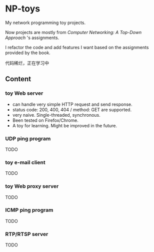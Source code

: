 # NP-toys

My network programming toy projects.

Now projects are mostly from _Computer Networking: A Top-Down Approach_ 's assignments.

I refactor the code and add features I want based on the assignments provided by the book.

代码稀烂，正在学习中

## Content

### toy Web server

- can handle very simple HTTP request and send response.
- status code: 200, 400, 404 / method: GET are supported.
- very naive. Single-threaded, synchronous.
- Been tested on Firefox/Chrome.
- A toy for learning. Might be improved in the future.

### UDP ping program

TODO

### toy e-mail client

TODO

### toy Web proxy server

TODO

### ICMP ping program

TODO

### RTP/RTSP server

TODO


